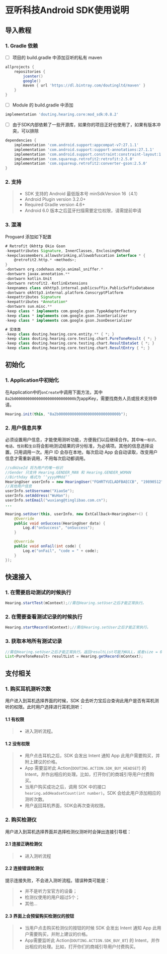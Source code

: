 # 豆听科技Android SDK使用说明

## **导入教程**

###  1. Gradle 依赖
- [ ] 项目的 build.gradle 中添加豆听的私有 maven
```gradle
allprojects {
    repositories {
        jcenter()
        google()
        maven { url 'https://dl.bintray.com/doutingltd/maven' }
    }
}
```
- [ ] Module 的 build.gradle 中添加
```gradle
implementation 'douting.hearing.core:mod_sdk:0.8.2'
```
- [ ] 由于SDK内部依赖了一些开源库，如果你的项目正好也使用了，如果有版本冲突，可以排除
```gradle
dependencies {
    implementation 'com.android.support:appcompat-v7:27.1.1'
    implementation 'com.android.support:support-annotations:27.1.1'
    implementation 'com.android.support.constraint:constraint-layout:1.1.2'
    implementation 'com.squareup.retrofit2:retrofit:2.5.0'
    implementation 'com.squareup.retrofit2:converter-gson:2.5.0'
}
```

###  2. 支持
> * SDK 支持的 Android 最低版本号 minSdkVersion 16（4.1）
> * Android Plugin version 3.2.0+
> * Required Gradle version 4.6+
> * Android 6.0 版本之后蓝牙扫描需要定位权限，请需提前申请

###  3. 混淆
Proguard 添加如下配置
```gradle
# Retrofit Okhttp Okio Gson
-keepattributes Signature, InnerClasses, EnclosingMethod
-keepclassmembers,allowshrinking,allowobfuscation interface * {
    @retrofit2.http.* <methods>;
}
-dontwarn org.codehaus.mojo.animal_sniffer.*
-dontwarn javax.annotation.**
-dontwarn kotlin.Unit
-dontwarn retrofit2.-KotlinExtensions
-keepnames class okhttp3.internal.publicsuffix.PublicSuffixDatabase
-dontwarn okhttp3.internal.platform.ConscryptPlatform
-keepattributes Signature
-keepattributes *Annotation*
-dontwarn sun.misc.**
-keep class * implements com.google.gson.TypeAdapterFactory
-keep class * implements com.google.gson.JsonSerializer
-keep class * implements com.google.gson.JsonDeserializer

# 实体类
-keep class douting.hearing.core.entity.** { *; }
-keep class douting.hearing.core.testing.chart.PureToneResult { *; }
-keep class douting.hearing.core.testing.chart.ResultDataSet { *; }
-keep class douting.hearing.core.testing.chart.ResultEntry { *; }
```

## **初始化**

###  1. Application中初始化
在Application中的```onCreate```中调用下面方法，其中```8a2b000000000000000000000000000b```为appKey，需要找商务人员或技术支持申请。
```java
Hearing.init(this, "8a2b000000000000000000000000000b");
```

###  2. 用户信息共享
必须设置用户信息，才能使用测听功能，方便我们以后继续合作。其中```唯一标识```、```电话```、```性别```和```生日```将会影响测试结果的评分标准，为必填项。其他的信息选择设置。只用调用一次。用户 ID 会存在本地，每次启动 App 会自动读取，改变用户信息才需重新调用，不用每次启动都调用。
```java
//sdkUseId 将为用户的唯一标识
//Gender 只支持 Hearing.GENDER_MAN 和 Hearing.GENDER_WOMAN
//Birthday 格式为 ‘‘yyyyMMdd’’
HearingUser userInfo = new HearingUser("FGHRTYUILADFBAECCB", "19890512", "13026100216", Hearing.GENDER_MAN);
//其他用户信息
userInfo.setUsername("XiaoSe");
userInfo.setAddress("WuHan");
userInfo.setEmail("wuxiang@tinglibao.com.cn");
...
```

```java
Hearing.setUser(this, userInfo, new ExtCallback<HearingUser>() {
    @Override
    public void onSuccess(HearingUser data) {
        Log.d("onSuccess", "onSuccess");
    }

    @Override
    public void onFail(int code) {
        Log.e("onFail", "code = " + code);
    }
});
```
## **快速接入**

###  1. 在需要启动测试的时候执行
```java
Hearing.startTest(mContext);//需在Hearing.setUser之后才能正常执行。
```

###  2. 在需要查看测试记录的时候执行
```java
Hearing.startRecord(mContext);//需在Hearing.setUser之后才能正常执行。
```

###  3. 获取本地所有测试记录
```java
//需在Hearing.setUser之后才能正常执行。返回resultList可能为NULL，或者size = 0。
List<PureToneResult> resultList = Hearing.getRecord(mContext);
```

## **支付相关**

###  1. 购买耳机测听次数
用户进入到耳机选择界面的时候，SDK 会去听力宝后台查询此用户是否有耳机测听的权限。此时用户选择进行耳机测听：

#### 1.1 有权限
> * 进入测听流程。

#### 1.2 没有权限
> * 用户点击耳机之后，SDK 会发出 Intent 通知 App 此用户需要购买，并附上建议的价格。
> * App 需要监听此 Action(```DOUTING.ACTION.SDK_BUY_HEADSET```) 的 Intent，并作出相应的处理。比如，打开你们的商城引导用户付费购买。
> * 当用户购买成功之后，调用 SDK 中的接口```hearing.addHeadsetCount(int number)```。SDK 会给此用户添加相应的测听次数。
> * 用户返回耳机界面，SDK会再次查询权限。

### 2. 购买检测仪
用户进入到耳机选择界面并选择检测仪测听时会弹出连接引导框：

#### 2.1 连接正确检测仪
> * 进入测听流程

#### 2.2 连接错误检测仪
提示连接失败，不会进入测听流程。错误种类可能是：
> * 并不是听力宝官方的设备；
> * 检测仪使用的用户超过5个；
> * 其他…

#### 2.3 界面上会预留购买检测仪的按钮
> * 当用户点击购买检测仪的按钮的时候 SDK 会发出 Intent 通知 App 此用户需要购买，并附上建议的价格。
> * App需要监听此 Action(```DOUTING.ACTION.SDK_BUY_BT```) 的 Intent，并作出相应的处理。比如，打开你们的商城引导用户付费购买。